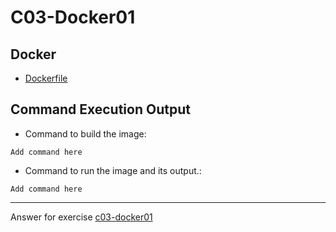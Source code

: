 # C03-Docker01

## Docker 
- [Dockerfile](Dockerfile)

## Command Execution Output
- Command to build the image:
```
Add command here
```

- Command to run the image and its output.:
```
Add command here
```

<!-- Don't change anything below this point-->
<!-- Before commiting, remove both commented lines--> 
***
Answer for exercise [c03-docker01](https://github.com/devopsacademyau/academy/blob/af3225a3436f263164e8daebc6bbd1ef3122b900/classes/03class/exercises/c03-docker01/README.md)